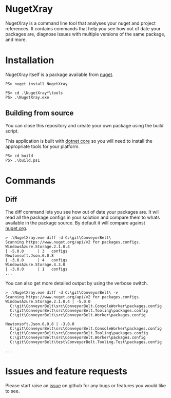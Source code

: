 # NugetXray

NugetXray is a command line tool that analyses your nuget and project references. It contains commands that help you see 
how out of date your packages are, diagnose issues with multiple versions of the same package, and more. 

# Installation

NugetXray itself is a package available from [nuget](https://www.nuget.org/packages/NugetXray/). 

```
PS> nuget install NugetXray
```

```
PS> cd .\NugetXray*\tools
PS> .\NugetXray.exe
```

## Building from source

You can close this repository and create your own package using the build script.

This application is built with [dotnet core](https://www.microsoft.com/net/core) so you will need
to install the appropriate tools for your platform.

```
PS> cd build
PS> .\build.ps1
```

# Commands

## Diff

The diff command lets you see how out of date your packages are. It will read all the package.configs in your solution
and compare them to whats available in the package source. By default it will compare against [nuget.org](http://nuget.org).

```
> .\NugetXray.exe diff -d C:\git\ConveyorBelt\
Scanning https://www.nuget.org/api/v2 for packages.configs.
WindowsAzure.Storage.2.1.0.4                                           | -5.0.0      | 3   configs
Newtonsoft.Json.6.0.8                                                  | -3.0.0      | 4   configs
WindowsAzure.Storage.4.3.0                                             | -3.0.0      | 1   configs
...
```

You can also get more detailed output by using the verbose switch.

```
> .\NugetXray.exe diff -d C:\git\ConveyorBelt\ -v
Scanning https://www.nuget.org/api/v2 for packages.configs.
WindowsAzure.Storage.2.1.0.4 | -5.0.0
  C:\git\ConveyorBelt\src\ConveyorBelt.ConsoleWorker\packages.config
  C:\git\ConveyorBelt\src\ConveyorBelt.Tooling\packages.config
  C:\git\ConveyorBelt\src\ConveyorBelt.Worker\packages.config

Newtonsoft.Json.6.0.8 | -3.0.0
  C:\git\ConveyorBelt\src\ConveyorBelt.ConsoleWorker\packages.config
  C:\git\ConveyorBelt\src\ConveyorBelt.Tooling\packages.config
  C:\git\ConveyorBelt\src\ConveyorBelt.Worker\packages.config
  C:\git\ConveyorBelt\test\ConveyorBelt.Tooling.Test\packages.config

...
```

# Issues and feature requests

Please start raise an [issue](https://github.com/naeemkhedarun/NugetXray/issues) on github for any bugs or 
features you would like to see.